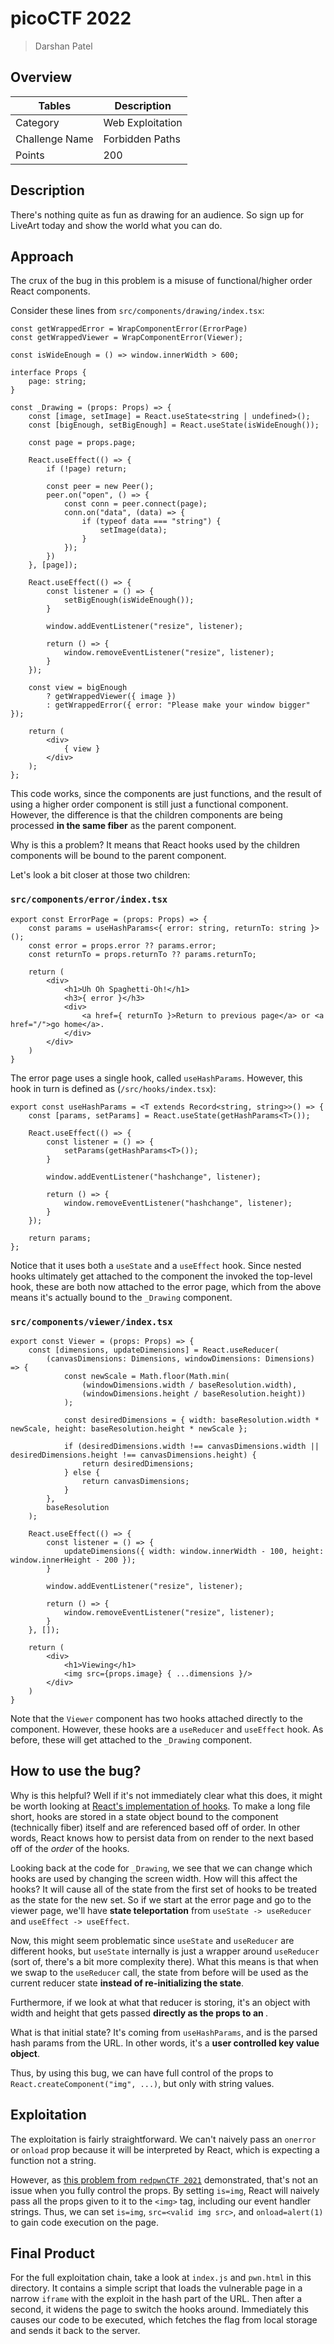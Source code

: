 # picoCTF 2022 

> Darshan Patel

## Overview

| Tables          | Description      |
| --------------- | -----------------|
| Category        | Web Exploitation |
| Challenge Name  | Forbidden Paths  |
| Points          | 200              |

## Description
There's nothing quite as fun as drawing for an audience. So sign up for LiveArt today and show the world what you can do.

## Approach

The crux of the bug in this problem is a misuse of functional/higher order React components.

Consider these lines from `src/components/drawing/index.tsx`:

```tsx
const getWrappedError = WrapComponentError(ErrorPage)
const getWrappedViewer = WrapComponentError(Viewer);

const isWideEnough = () => window.innerWidth > 600;

interface Props {
    page: string;
}

const _Drawing = (props: Props) => {
    const [image, setImage] = React.useState<string | undefined>();
    const [bigEnough, setBigEnough] = React.useState(isWideEnough());

    const page = props.page;

    React.useEffect(() => {
        if (!page) return;

        const peer = new Peer();
        peer.on("open", () => {
            const conn = peer.connect(page);
            conn.on("data", (data) => {
                if (typeof data === "string") {
                    setImage(data);
                }
            });
        })
    }, [page]);

    React.useEffect(() => {
        const listener = () => {
            setBigEnough(isWideEnough());
        }

        window.addEventListener("resize", listener);

        return () => {
            window.removeEventListener("resize", listener);
        }
    });

    const view = bigEnough
        ? getWrappedViewer({ image })
        : getWrappedError({ error: "Please make your window bigger" });

    return (
        <div>
            { view }
        </div>
    );
};
```

This code works, since the components are just functions, and the result of using a higher order component is still just a functional component. However, the difference is that the children components are being processed **in the same fiber** as the parent component.

Why is this a problem? It means that React hooks used by the children components will be bound to the parent component.

Let's look a bit closer at those two children:

### `src/components/error/index.tsx`

```tsx
export const ErrorPage = (props: Props) => {
    const params = useHashParams<{ error: string, returnTo: string }>();
    const error = props.error ?? params.error;
    const returnTo = props.returnTo ?? params.returnTo;

    return (
        <div>
            <h1>Uh Oh Spaghetti-Oh!</h1>
            <h3>{ error }</h3>
            <div>
                <a href={ returnTo }>Return to previous page</a> or <a href="/">go home</a>.
            </div>
        </div>
    )
}
```

The error page uses a single hook, called `useHashParams`. However, this hook in turn is defined as (`/src/hooks/index.tsx`):

```tsx
export const useHashParams = <T extends Record<string, string>>() => {
    const [params, setParams] = React.useState(getHashParams<T>());

    React.useEffect(() => {
        const listener = () => {
            setParams(getHashParams<T>());
        }

        window.addEventListener("hashchange", listener);

        return () => {
            window.removeEventListener("hashchange", listener);
        }
    });

    return params;
};
```

Notice that it uses both a `useState` and a `useEffect` hook. Since nested hooks ultimately get attached to the component the invoked the top-level hook, these are both now attached to the error page, which from the above means it's actually bound to the `_Drawing` component.

### `src/components/viewer/index.tsx`


```tsx
export const Viewer = (props: Props) => {
    const [dimensions, updateDimensions] = React.useReducer(
        (canvasDimensions: Dimensions, windowDimensions: Dimensions) => {
            const newScale = Math.floor(Math.min(
                (windowDimensions.width / baseResolution.width),
                (windowDimensions.height / baseResolution.height))
            );

            const desiredDimensions = { width: baseResolution.width * newScale, height: baseResolution.height * newScale };

            if (desiredDimensions.width !== canvasDimensions.width || desiredDimensions.height !== canvasDimensions.height) {
                return desiredDimensions;
            } else {
                return canvasDimensions;
            }
        },
        baseResolution
    );

    React.useEffect(() => {
        const listener = () => {
            updateDimensions({ width: window.innerWidth - 100, height: window.innerHeight - 200 });
        }

        window.addEventListener("resize", listener);

        return () => {
            window.removeEventListener("resize", listener);
        }
    }, []);

    return (
        <div>
            <h1>Viewing</h1>
            <img src={props.image} { ...dimensions }/>
        </div>
    )
}
```

Note that the `Viewer` component has two hooks attached directly to the component. However, these hooks are a `useReducer` and `useEffect` hook. As before, these will get attached to the `_Drawing` component.

## How to use the bug?

Why is this helpful? Well if it's not immediately clear what this does, it might be worth looking at [React's implementation of hooks](https://github.com/facebook/react/blob/e12a9dfc96be12ea8e5c759986041ee5308e8e06/packages/react-reconciler/src/ReactFiberHooks.new.js#L752). To make a long file short, hooks are stored in a state object bound to the component (technically fiber) itself and are referenced based off of order. In other words, React knows how to persist data from on render to the next based off of the _order_ of the hooks.

Looking back at the code for `_Drawing`, we see that we can change which hooks are used by changing the screen width. How will this affect the hooks? It will cause all of the state from the first set of hooks to be treated as the state for the new set. So if we start at the error page and go to the viewer page, we'll have **state teleportation** from `useState -> useReducer` and `useEffect -> useEffect`.

Now, this might seem problematic since `useState` and `useReducer` are different hooks, but `useState` internally is just a wrapper around `useReducer` (sort of, there's a bit more complexity there). What this means is that when we swap to the `useReducer` call, the state from before will be used as the current reducer state **instead of re-initializing the state**.

Furthermore, if we look at what that reducer is storing, it's an object with width and height that gets passed **directly as the props to an <img>**.

What is that initial state? It's coming from `useHashParams`, and is the parsed hash params from the URL. In other words, it's a **user controlled key value object**.

Thus, by using this bug, we can have full control of the props to `React.createComponent("img", ...)`, but only with string values.

## Exploitation

The exploitation is fairly straightforward. We can't naively pass an `onerror` or `onload` prop because it will be interpreted by React, which is expecting a function not a string.

However, as [this problem from `redpwnCTF 2021`](https://ethanwu.dev/blog/2021/07/14/redpwn-ctf-2021-md-bin/) demonstrated, that's not an issue when you fully control the props. By setting `is=img`, React will naively pass all the props given to it to the `<img>` tag, including our event handler strings. Thus, we can set `is=img`, `src=<valid img src>`, and `onload=alert(1)` to gain code execution on the page.

## Final Product

For the full exploitation chain, take a look at `index.js` and `pwn.html` in this directory. It contains a simple script that loads the vulnerable page in a narrow `iframe` with the exploit in the hash part of the URL. Then after a second, it widens the page to switch the hooks around. Immediately this causes our code to be executed, which fetches the flag from local storage and sends it back to the server.
